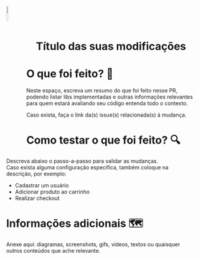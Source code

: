 <img src="https://ravennaareachamber.com/wp-content/uploads/2017/03/your-company-lsiting.png" width=10% align="left" />


<br>
<br>
<br>

<h1 align="center"> Título das suas modificações </h1>

# O que foi feito? 🤔
 Neste espaço, escreva um resumo do que foi feito nesse PR, podendo listar libs implementadas e outras informações relevantes para quem estará avaliando seu código entenda todo o contexto.
 
Caso exista, faça o link da(s) issue(s) relacionada(s) à mudança.

# Como testar o que foi feito? 🔍 
Descreva abaixo o passo-a-passo para validar as mudanças. <br>
Caso exista alguma configuração específica, também coloque na descrição, por exemplo:
- Cadastrar um usuário
- Adicionar produto ao carrinho
- Realizar checkout

# Informações adicionais 🗺️ 
Anexe aqui: diagramas, screenshots, gifs, vídeos, textos ou quaisquer outros conteúdos que ache relevante. 

